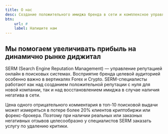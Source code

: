 ```yaml
---
title: О нас
desc: Создание положительного имиджа бренда в сети и комплексное управление персональной репутацией в вертикалях Forex и Crypto
btn:
    url: #
    label: Напишите нам
---
```


## Мы помогаем увеличивать прибыль на динамично рынке диджитал


<div>

SERM (Search Engine Reputation Management) — управление репутацией онлайн в поисковых системах. Восприятие бренда целевой аудиторией особенно важно в вертикалях Forex и Crypto. SERM-специалисты работают как над созданием положительной репутации с нуля для новой компании, так и над восстановлением имиджа в случае наличия негатива в сети. 

Цена одного отрицательного комментария в топ-10 поисковой выдачи может измеряться в потере более 20% клиентов криптобиржи или форекс-брокера. Поэтому при наличии реальных или заказных негативных отзывов целесообразно у специалистов SERM заказать услугу по удалению критики.

</div>
